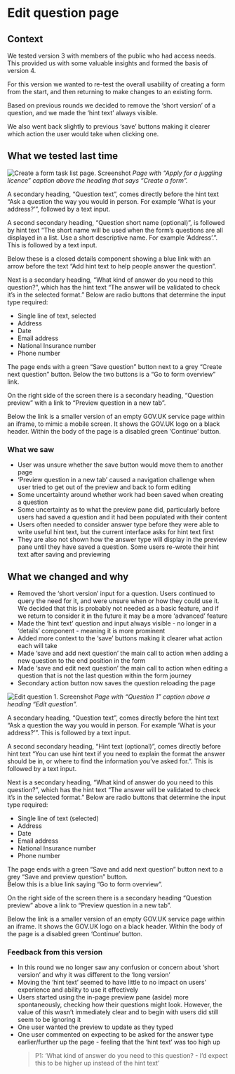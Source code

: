 # Edit question page

## Context

We tested version 3 with members of the public who had access needs. This provided us with some valuable insights and formed the basis of version 4. 

For this version we wanted to re-test the overall usability of creating a form from the start, and then returning to make changes to an existing form. 

Based on previous rounds we decided to remove the ‘short version’ of a question, and we made the ‘hint text’ always visible.  

We also went back slightly to previous ‘save’ buttons making it clearer which action the user would take when clicking one.  


## What we tested last time

![Create a form task list page. Screenshot](screenshots/003-Create-a-form-Apply-for-a-juggling-licence.png)
*Page with “Apply for a juggling licence” caption above the heading that says “Create a form”.*

A secondary heading, “Question text”, comes directly before the hint text “Ask a question the way you would in person. For example ‘What is your address?’”, followed by a text input.

A second secondary heading, “Question short name (optional)”, is followed by hint text “The short name will be used when the form’s questions are all displayed in a list. Use a short descriptive name. For example ‘Address’.”. This is followed by a text input.

Below these is a closed details component showing a blue link with an arrow before the text “Add hint text to help people answer the question”.

Next is a secondary heading, “What kind of answer do you need to this question?”, which has the hint text “The answer will be validated to check it’s in the selected format.” Below are radio buttons that determine the input type required:

- Single line of text, selected
- Address
- Date
- Email address
- National Insurance number
- Phone number

The page ends with a green “Save question” button next to a grey “Create next question” button. Below the two buttons is a “Go to form overview” link.

<!-- describe side preview pane -->
On the right side of the screen there is a secondary heading, “Question preview” with a link to “Preview question in a new tab”.

Below the link is a smaller version of an empty GOV.UK service page within an iframe, to mimic a mobile screen. It shows the GOV.UK logo on a black header. Within the body of the page is a disabled green ‘Continue’ button.


### What we saw

- User was unsure whether the save button would move them to another page
- ‘Preview question in a new tab’ caused a navigation challenge when user tried to get out of the preview and back to form editing  
- Some uncertainty around whether work had been saved when creating a question  
- Some uncertainty as to what the preview pane did, particularly before users had saved a question and it had been populated with their content  
- Users often needed to consider answer type before they were able to write useful hint text, but the current interface asks for hint text first  
- They are also not shown how the answer type will display in the preview pane until they have saved a question. Some users re-wrote their hint text after saving and previewing  

## What we changed and why

- Removed the ‘short version’ input for a question. Users continued to query the need for it, and were unsure when or how they could use it. We decided that this is probably not needed as a basic feature, and if we return to consider it in the future it may be a more ‘advanced’ feature
- Made the ‘hint text’ question and input always visible - no longer in a ‘details’ component - meaning it is more prominent
- Added more context to the ‘save’ buttons making it clearer what action each will take
- Made ‘save and add next question’ the main call to action when adding a new question to the end position in the form
- Made ‘save and edit next question’ the main call to action when editing a question that is not the last question within the form journey
- Secondary action button now saves the question reloading the page

![Edit question 1. Screenshot](../screenshots/004-Edit-question-1.png)
*Page with “Question 1” caption above a heading “Edit question”.*

A secondary heading, “Question text”, comes directly before the hint text “Ask a question the way you would in person. For example ‘What is your address?’”. This is followed by a text input.

A second secondary heading, “Hint text (optional)”, comes directly before hint text “You can use hint text if you need to explain the format the answer should be in, or where to find the information you’ve asked for.”. This is followed by a text input.

Next is a secondary heading, “What kind of answer do you need to this question?”, which has the hint text “The answer will be validated to check it’s in the selected format.” Below are radio buttons that determine the input type required:

- Single line of text (selected)
- Address
- Date
- Email address
- National Insurance number
- Phone number

The page ends with a green “Save and add next question” button next to a grey “Save and preview question” button.  
Below this is a blue link saying “Go to form overview”.

<!-- describe side preview pane -->
On the right side of the screen there is a secondary heading “Question preview” above a link to “Preview question in a new tab”.

Below the link is a smaller version of an empty GOV.UK service page within an iframe. It shows the GOV.UK logo on a black header. Within the body of the page is a disabled green ‘Continue’ button.

### Feedback from this version

- In this round we no longer saw any confusion or concern about ‘short version’ and why it was different to the ‘long version’
- Moving the ‘hint text’ seemed to have little to no impact on users' experience and ability to use it effectively
- Users started using the in-page preview pane (aside) more spontaneously, checking how their questions might look. However, the value of this wasn’t immediately clear and to begin with users did still seem to be ignoring it 
- One user wanted the preview to update as they typed
- One user commented on expecting to be asked for the answer type earlier/further up the page - feeling that the ‘hint text’ was too high up
  > P1: ‘What kind of answer do you need to this question? - I’d expect this to be higher up instead of the hint text’
